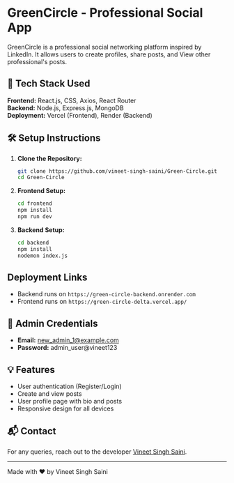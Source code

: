 
# GreenCircle - Professional Social App

GreenCircle is a professional social networking platform inspired by LinkedIn. It allows users to create profiles, share posts, and View  other professional's posts.

## 🚀 Tech Stack Used

**Frontend:** React.js, CSS, Axios, React Router  
**Backend:** Node.js, Express.js, MongoDB  
**Deployment:** Vercel (Frontend), Render (Backend)

## 🛠️ Setup Instructions

1. **Clone the Repository:**
   ```bash
   git clone https://github.com/vineet-singh-saini/Green-Circle.git
   cd Green-Circle
   ```

2. **Frontend Setup:**
   ```bash
   cd frontend
   npm install
   npm run dev
   ```

3. **Backend Setup:**
   ```bash
   cd backend
   npm install
   nodemon index.js
   ```

## Deployment Links
   - Backend runs on `https://green-circle-backend.onrender.com`
   - Frontend runs on `https://green-circle-delta.vercel.app/`

## 👤 Admin Credentials

- **Email:** new_admin_1@example.com  
- **Password:** admin_user@vineet123

## 💡 Features

- User authentication (Register/Login)
- Create and view posts
- User profile page with bio and posts
- Responsive design for all devices

## 📬 Contact

For any queries, reach out to the developer [Vineet Singh Saini](https://www.linkedin.com/in/vineet-singh-saini-253741306?utm_source=share&utm_campaign=share_via&utm_content=profile&utm_medium=ios_app).

---
Made with ❤️ by Vineet Singh Saini
